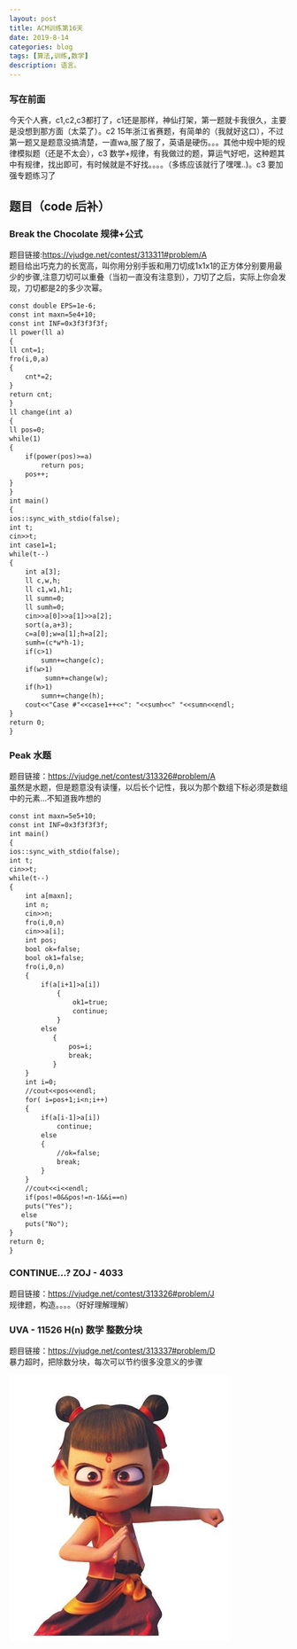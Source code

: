 ```yaml
---
layout: post
title: ACM训练第16天
date: 2019-8-14
categories: blog
tags: [算法,训练,数学]
description: 语言。
---
```


### 写在前面
今天个人赛，c1,c2,c3都打了，c1还是那样，神仙打架，第一题就卡我很久，主要是没想到那方面（太菜了）。c2 15年浙江省赛题，有简单的（我就好这口），不过第一题又是题意没搞清楚，一直wa,服了服了，英语是硬伤。。。其他中规中矩的规律模拟题（还是不太会），c3 数学+规律，有我做过的题，算运气好吧，这种题其中有规律，找出即可，有时候就是不好找。。。。（多练应该就行了嘿嘿..)。c3 要加强专题练习了

## 题目（code 后补）


### Break the Chocolate 规律+公式
题目链接:<https://vjudge.net/contest/313311#problem/A><br/>
题目给出巧克力的长宽高，叫你用分别手扳和用刀切成1x1x1的正方体分别要用最少的步骤,注意刀切可以重叠（当初一直没有注意到），刀切了之后，实际上你会发现，刀切都是2的多少次幂。<br/>

    const double EPS=1e-6;
    const int maxn=5e4+10;
    const int INF=0x3f3f3f3f;
    ll power(ll a)
    {
    ll cnt=1;
    fro(i,0,a)
    {
        cnt*=2;
    }
    return cnt;
    }
    ll change(int a)
    {
    ll pos=0;
    while(1)
    {
        if(power(pos)>=a)
            return pos;
        pos++;
    }
    }
    int main()
    {
    ios::sync_with_stdio(false);
    int t;
    cin>>t;
    int case1=1;
    while(t--)
    {
        int a[3];
        ll c,w,h;
        ll c1,w1,h1;
        ll sumn=0;
        ll sumh=0;
        cin>>a[0]>>a[1]>>a[2];
        sort(a,a+3);
        c=a[0];w=a[1];h=a[2];
        sumh=(c*w*h-1);
        if(c>1)
            sumn+=change(c);
        if(w>1)
             sumn+=change(w);
        if(h>1)
            sumn+=change(h);
        cout<<"Case #"<<case1++<<": "<<sumh<<" "<<sumn<<endl;
    }
    return 0;
    }

### Peak 水题
题目链接：<https://vjudge.net/contest/313326#problem/A><br/>
虽然是水题，但是题意没有读懂，以后长个记性，我以为那个数组下标必须是数组中的元素...不知道我咋想的<br/>

    const int maxn=5e5+10;
    const int INF=0x3f3f3f3f;
    int main()
    {
    ios::sync_with_stdio(false);
    int t;
    cin>>t;
    while(t--)
    {
        int a[maxn];
        int n;
        cin>>n;
        fro(i,0,n)
        cin>>a[i];
        int pos;
        bool ok=false;
        bool ok1=false;
        fro(i,0,n)
        {
            if(a[i+1]>a[i])
                {
                    ok1=true;
                    continue;
                }
            else
               {
                   pos=i;
                   break;
               }
        }
        int i=0;
        //cout<<pos<<endl;
        for( i=pos+1;i<n;i++)
        {
            if(a[i-1]>a[i])
                continue;
            else
            {
                //ok=false;
                break;
            }
        }
        //cout<<i<<endl;
        if(pos!=0&&pos!=n-1&&i==n)
        puts("Yes");
       else
        puts("No");
    }
    return 0;
    }

###  CONTINUE...? ZOJ - 4033
题目链接：<https://vjudge.net/contest/313326#problem/J><br/>
规律题，构造。。。。（好好理解理解）<br/>

### UVA - 11526 H(n) 数学 整数分块
题目链接：<https://vjudge.net/contest/313337#problem/D><br/>
暴力超时，把除数分块，每次可以节约很多没意义的步骤<br/>


![哪吒](/img/lz4.jpg)









